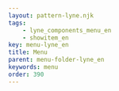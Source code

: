 ```yaml
---
layout: pattern-lyne.njk
tags: 
    - lyne_components_menu_en
    - showitem_en
key: menu-lyne_en
title: Menu
parent: menu-folder-lyne_en
keywords: menu
order: 390
---
```

